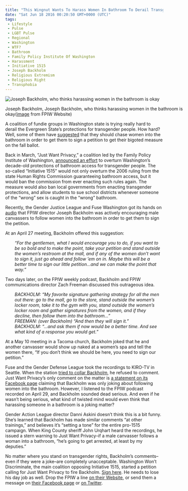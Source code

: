 ```yaml
---
title: "This Wingnut Wants To Harass Women In Bathroom To Derail Transgender Rights"
date: "Sat Jun 18 2016 00:20:50 GMT+0000 (UTC)"
tags: 
 - Lifestyle
 - Pulse
 - LGBT Pulse
 - Regional
 - Washington
 - WTF?
 - Bathroom
 - Family Policy Institute Of Washington
 - Harassment
 - Initiative 1515
 - Joseph Backholm
 - Religious Extremism
 - Religious Right
 - Transphobia
---
```

<p><!-- Quick Adsense WordPress Plugin: http://quicksense.net/ --></p><div id="attachment_137897" style="width: 610px" class="wp-caption aligncenter"><img class="size-large wp-image-137897" src="//i1.wp.com/cdn.liberalamerica.org/wp-content/uploads/2016/06/Joseph-Backholm-600x394.jpg?resize=600%2C394" alt="Joseph Backholm, who thinks harassing women in the bathroom is okay" srcset="http://cdn.liberalamerica.org/wp-content/uploads/2016/06/Joseph-Backholm.jpg 600w, http://cdn.liberalamerica.org/wp-content/uploads/2016/06/Joseph-Backholm.jpg 64w, http://cdn.liberalamerica.org/wp-content/uploads/2016/06/Joseph-Backholm.jpg 350w, http://cdn.liberalamerica.org/wp-content/uploads/2016/06/Joseph-Backholm.jpg 150w, http://cdn.liberalamerica.org/wp-content/uploads/2016/06/Joseph-Backholm.jpg 705w" sizes="(max-width: 600px) 100vw, 600px" data-recalc-dims="1">
<p class="wp-caption-text">Joseph Backholm, Joseph Backholm, who thinks harassing women in the bathroom is okay(<a href="http://www.fpiw.org/wp-content/uploads/2014/07/FPIW-Headshots-10-1-705x463.jpg" onclick="__gaTracker(&apos;send&apos;, &apos;event&apos;, &apos;outbound-article&apos;, &apos;http://www.fpiw.org/wp-content/uploads/2014/07/FPIW-Headshots-10-1-705x463.jpg&apos;, &apos;image&apos;);">image</a> from FPIW Website)</p>
</div><p>A coalition of fundie groups in Washington state is trying really hard to derail the Evergreen State&#x2019;s protections for transgender people. How hard? Well, some of them have <a href="http://thinkprogress.org/lgbt/2016/06/16/3789346/washington-transgender-petition-bathroom-strategy/" onclick="__gaTracker(&apos;send&apos;, &apos;event&apos;, &apos;outbound-article&apos;, &apos;http://thinkprogress.org/lgbt/2016/06/16/3789346/washington-transgender-petition-bathroom-strategy/&apos;, &apos;suggested&apos;);">suggested</a> that they should chase women into the bathroom in order to get them to sign a petition to get their bigoted measure on the fall ballot.</p><p>Back in March, &#x201C;Just Want Privacy,&#x201D; a coalition led by the Family Policy Institute of Washington, <a href="http://thinkprogress.org/lgbt/2016/03/03/3756133/washington-transgender-initiative/" onclick="__gaTracker(&apos;send&apos;, &apos;event&apos;, &apos;outbound-article&apos;, &apos;http://thinkprogress.org/lgbt/2016/03/03/3756133/washington-transgender-initiative/&apos;, &apos;announced an effort&apos;);">announced an effort</a> to overturn Washington&#x2019;s decade-old protections of bathroom access for transgender people. The so-called &#x201C;Initiative 1515&#x201D; would not only overturn&#xA0;the 2006 ruling from the state Human Rights Commission guaranteeing bathroom access, but it would ban the commission from ever enacting such rules again. The measure would also ban local governments from enacting transgender protections, and allow students to sue school districts whenever someone of the &#x201C;wrong&#x201D; sex is caught in the &#x201C;wrong&#x201D; bathroom.</p><p>Recently, the Gender Justice League and Fuse Washington&#xA0;got its hands on <a href="http://fusewashington.org/initiative_1515_audio_files_and_transcripts/index.html" onclick="__gaTracker(&apos;send&apos;, &apos;event&apos;, &apos;outbound-article&apos;, &apos;http://fusewashington.org/initiative_1515_audio_files_and_transcripts/index.html&apos;, &apos;audio&apos;);">audio</a> that&#xA0;FPIW&#xA0;director Joseph Backholm was actively encouraging male canvassers to follow women into the bathroom in order to get them to sign the petition.</p><p>At an April 27 meeting, Backholm offered this suggestion:</p><p style="padding-left: 30px"><em>&#x201C;For the gentlemen, what I would encourage you to do, if you want to be so bold and to make the point, take your petition and stand outside the women&#x2019;s restroom at the mall, and if any of the women don&#x2019;t want to sign it, just go ahead and follow &#x2019;em on in. Maybe this will be a better time to sign our little petition&#x2026;and we can make the point that way.&#x201D;</em></p><p>Two days later,&#xA0;on the FPIW weekly podcast, Backholm and FPIW communications director Zach Freeman discussed this outrageous idea.</p><p style="padding-left: 30px"><em>BACKHOLM: &#x201C;My favorite signature gathering strategy for all the men out there: go to the mall, go to the store, stand outside the women&#x2019;s locker room, take it to the gym with you, stand outside the women&#x2019;s locker room and gather signatures from the women, and if they decline, then follow them into the bathroom&#x2026;&#x201D;</em><br>
<em> FREEMAN: (over Backholm) &#x201C;And then they will sign it.&#x201D;</em><br>
<em> BACKHOLM: &#x201C;&#x2026;and ask them if now would be a better time. And see what kind of a response you would get.&#x201D;</em></p><p>At a May 10 meeting in a Tacoma church, Backholm joked that he and another canvasser would show up naked at a women&#x2019;s spa and tell the women there, &#x201C;If you don&#x2019;t think we should be here, you need to sign our petition.&#x201D;</p><p>Fuse and the Gender Defense League took the recordings to KIRO-TV in Seattle. When the station <a href="http://www.kiro7.com/news/local/is-it-only-a-joke-local-transgender-community-concerned-about-comments/344115923" onclick="__gaTracker(&apos;send&apos;, &apos;event&apos;, &apos;outbound-article&apos;, &apos;http://www.kiro7.com/news/local/is-it-only-a-joke-local-transgender-community-concerned-about-comments/344115923&apos;, &apos;tried to collar Backholm&apos;);">tried to collar Backholm</a>, he refused to comment. Just Want Privacy&#x2019;s only comment on the matter is <a href="https://www.facebook.com/JustWantPrivacy/posts/602485693262544" onclick="__gaTracker(&apos;send&apos;, &apos;event&apos;, &apos;outbound-article&apos;, &apos;https://www.facebook.com/JustWantPrivacy/posts/602485693262544&apos;, &apos;a statement on its Facebook page&apos;);">a statement on its Facebook page</a> claiming that Backholm was only joking about following women into the bathroom.&#xA0;However, I listened to the FPIW podcast recorded on April 29, and Backholm sounded dead serious. And even if he wasn&#x2019;t being serious, what kind of twisted mind would even think that harassing someone in a bathroom is a joking matter?</p><p>Gender Action League director Danni Askini doesn&#x2019;t think this is a bit funny. She&#x2019;s learned that Backholm has made similar comments &#x201C;at other trainings,&#x201D; and believes it&#x2019;s &#x201C;setting a tone&#x201D; for the entire pro-1515 campaign.&#xA0;When King County sheriff John Urqhart heard the recordings, he issued a stern warning to Just Want Privacy&#x2013;if a male canvasser follows a woman into a bathroom, &#x201C;he&#x2019;s going to get arrested, at least by my deputies.&#x201D;</p><p><!-- Quick Adsense WordPress Plugin: http://quicksense.net/ --></p><p>No matter where you stand on transgender rights, Backholm&#x2019;s comments&#x2013;even if they were a joke&#x2013;are completely unacceptable. Washington Won&#x2019;t Discriminate, the main coalition opposing Initiative 1515, started a petition calling for Just Want Privacy to fire Backholm. <a href="http://action.wawont.org/page/s/joseph-backholm" onclick="__gaTracker(&apos;send&apos;, &apos;event&apos;, &apos;outbound-article&apos;, &apos;http://action.wawont.org/page/s/joseph-backholm&apos;, &apos;Sign here&apos;);">Sign here</a>. He needs to lose his day job as well. Drop the FPIW a line <a href="http://www.fpiw.org/contact-us/" onclick="__gaTracker(&apos;send&apos;, &apos;event&apos;, &apos;outbound-article&apos;, &apos;http://www.fpiw.org/contact-us/&apos;, &apos;on their Website&apos;);">on their Website</a>, or send them a message on <a href="http://www.facebook.com/FamilyPolicy" onclick="__gaTracker(&apos;send&apos;, &apos;event&apos;, &apos;outbound-article&apos;, &apos;http://www.facebook.com/FamilyPolicy&apos;, &apos;their Facebook page&apos;);">their Facebook page</a> or <a href="http://www.twitter.com/FPIW" onclick="__gaTracker(&apos;send&apos;, &apos;event&apos;, &apos;outbound-article&apos;, &apos;http://www.twitter.com/FPIW&apos;, &apos;on Twitter&apos;);">on Twitter</a>.</p><div style="font-size:0px;height:0px;line-height:0px;margin:0;padding:0;clear:both"></div>